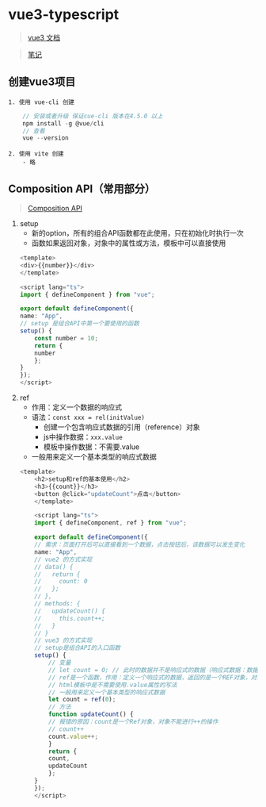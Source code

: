 <!--
 * @Author: lu
 * @Date: 2021-07-14 17:08:58
 * @LastEditTime: 2021-07-14 20:02:00
 * @FilePath: \vue3-typescript\README.md
 * @Description: 
-->
# vue3-typescript
> [vue3 文档](https://vue3js.cn/docs/zh/guide/migration/introduction.html)

> [笔记](https://24kcs.github.io/vue3_study/)
## 创建vue3项目
    1. 使用 vue-cli 创建

```js
    // 安装或者升级 保证cue-cli 版本在4.5.0 以上
    npm install -g @vue/cli
    // 查看
    vue --version      
```
    2. 使用 vite 创建
        - 略

## Composition API（常用部分）
> [Composition API](https://v3.cn.vuejs.org/guide/composition-api-introduction.html#setup-%E7%BB%84%E4%BB%B6%E9%80%89%E9%A1%B9)
1. setup
    - 新的option，所有的组合API函数都在此使用，只在初始化时执行一次
    - 函数如果返回对象，对象中的属性或方法，模板中可以直接使用
    ```ts
    <template>
    <div>{{number}}</div>
    </template>

    <script lang="ts">
    import { defineComponent } from "vue";

    export default defineComponent({
    name: "App",
    // setup 是组合API中第一个要使用的函数
    setup() {
        const number = 10;
        return {
        number
        };
    }
    });
    </script>
    ```
2. ref
    - 作用：定义一个数据的响应式
    - 语法：```const xxx = rel(initValue)``` 
        - 创建一个包含响应式数据的引用（reference）对象
        - js中操作数据：```xxx.value```
        - 模板中操作数据：不需要.value
    - 一般用来定义一个基本类型的响应式数据
    ```ts
    <template>
        <h2>setup和ref的基本使用</h2>
        <h3>{{count}}</h3>
        <button @click="updateCount">点击</button>
        </template>

        <script lang="ts">
        import { defineComponent, ref } from "vue";

        export default defineComponent({
        // 需求：页面打开后可以直接看到一个数据，点击按钮后，该数据可以发生变化
        name: "App",
        // vue2 的方式实现
        // data() {
        //   return {
        //     count: 0
        //   };
        // },
        // methods: {
        //   updateCount() {
        //     this.count++;
        //   }
        // }
        // vue3 的方式实现
        // setup是组合API的入口函数
        setup() {
            // 变量
            // let count = 0; // 此时的数据并不是响应式的数据（响应式数据：数据变化，页面跟着渲染变化）
            // ref是一个函数，作用：定义一个响应式的数据，返回的是一个REF对象，对象中有一个value属性，如果需要对数据进行操作，需要使用Ref对象调用value属相的方式来进行数据的操作
            // html模板中是不需要使用.value属性的写法
            // 一般用来定义一个基本类型的响应式数据
            let count = ref(0);
            // 方法
            function updateCount() {
            // 报错的原因：count是一个Ref对象，对象不能进行++的操作
            // count++
            count.value++;
            }
            return {
            count,
            updateCount
            };
        }
        });
        </script>
    ```
